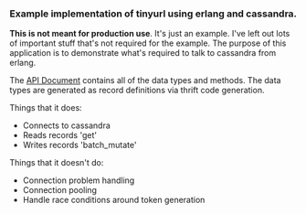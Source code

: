 ### Example implementation of tinyurl using erlang and cassandra.

**This is not meant for production use**.  It's just an example.  I've left out lots of important stuff that's not required for the example.  The purpose of this application is to demonstrate what's required to talk to cassandra from erlang.

The [API Document](http://wiki.apache.org/cassandra/API) contains all of the data types and methods.  The data types are generated as record definitions via thrift code generation.

Things that it does:

* Connects to cassandra
* Reads records 'get'
* Writes records 'batch_mutate'

Things that it doesn't do:

* Connection problem handling
* Connection pooling
* Handle race conditions around token generation